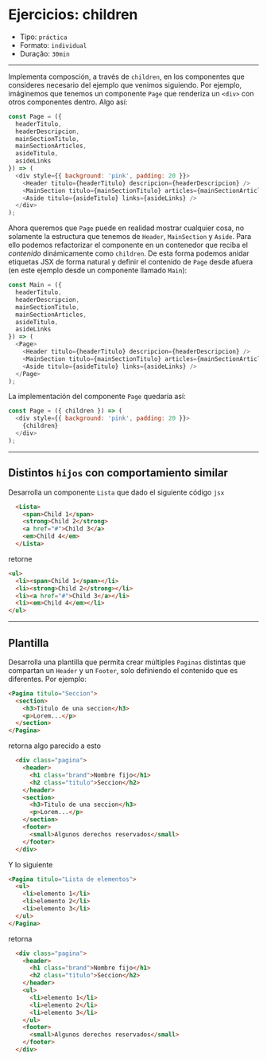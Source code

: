 # Ejercicios: children

* Tipo: `práctica`
* Formato: `individual`
* Duração: `30min`

***

Implementa composción, a través de `children`, en los componentes que consideres
necesario del ejemplo que venimos siguiendo. Por ejemplo, imáginemos que tenemos
un componente `Page` que renderiza un `<div>` con otros componentes dentro. Algo
así:

```js
const Page = ({
  headerTitulo,
  headerDescripcion,
  mainSectionTitulo,
  mainSectionArticles,
  asideTitulo,
  asideLinks
}) => (
  <div style={{ background: 'pink', padding: 20 }}>
    <Header titulo={headerTitulo} descripcion={headerDescripcion} />
    <MainSection titulo={mainSectionTitulo} articles={mainSectionArticles} />
    <Aside titulo={asideTitulo} links={asideLinks} />
  </div>
);
```

Ahora queremos que `Page` puede en realidad mostrar cualquier cosa, no solamente
la estructura que tenemos de `Header`, `MainSection` y `Aside`. Para ello
podemos refactorizar el componente en un contenedor que reciba el _contenido_
dinámicamente como `children`. De esta forma podemos anidar etiquetas JSX de
forma natural y definir el contenido de `Page` desde afuera (en este ejemplo
desde un componente llamado `Main`):

```js
const Main = ({
  headerTitulo,
  headerDescripcion,
  mainSectionTitulo,
  mainSectionArticles,
  asideTitulo,
  asideLinks
}) => (
  <Page>
    <Header titulo={headerTitulo} descripcion={headerDescripcion} />
    <MainSection titulo={mainSectionTitulo} articles={mainSectionArticles} />
    <Aside titulo={asideTitulo} links={asideLinks} />
  </Page>
);
```

La implementación del componente `Page` quedaría así:

```js
const Page = ({ children }) => (
  <div style={{ background: 'pink', padding: 20 }}>
    {children}
  </div>
);
```

***

## Distintos `hijos` con comportamiento similar

Desarrolla un componente `Lista` que dado el siguiente código `jsx`

```html
  <Lista>
    <span>Child 1</span>
    <strong>Child 2</strong>
    <a href="#">Child 3</a>
    <em>Child 4</em>
  </Lista>
```

retorne

```html
<ul>
  <li><span>Child 1</span></li>
  <li><strong>Child 2</strong></li>
  <li><a href="#">Child 3</a></li>
  <li><em>Child 4</em></li>
</ul>
```

***

## Plantilla

Desarrolla una plantilla que permita crear múltiples `Paginas` distintas que
compartan un `Header` y un `Footer`, solo definiendo el contenido que es
diferentes. Por ejemplo:

```html
<Pagina titulo="Seccion">
  <section>
    <h3>Titulo de una seccion</h3>
    <p>Lorem...</p>
  </section>
</Pagina>
```

retorna algo parecido a esto

```html
  <div class="pagina">
    <header>
      <h1 class="brand">Nombre fijo</h1>
      <h2 class="titulo">Seccion</h2>
    </header>
    <section>
      <h3>Titulo de una seccion</h3>
      <p>Lorem...</p>
    </section>
    <footer>
      <small>Algunos derechos reservados</small>
    </footer>
  </div>
```

Y lo siguiente

```html
<Pagina titulo="Lista de elementos">
  <ul>
    <li>elemento 1</li>
    <li>elemento 2</li>
    <li>elemento 3</li>
  </ul>
</Pagina>
```

retorna

```html
  <div class="pagina">
    <header>
      <h1 class="brand">Nombre fijo</h1>
      <h2 class="titulo">Seccion</h2>
    </header>
    <ul>
      <li>elemento 1</li>
      <li>elemento 2</li>
      <li>elemento 3</li>
    </ul>
    <footer>
      <small>Algunos derechos reservados</small>
    </footer>
  </div>
```
